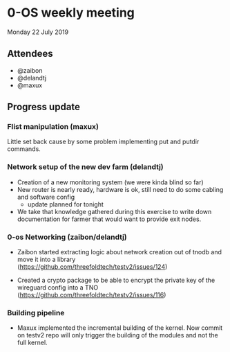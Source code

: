 # 0-OS weekly meeting

Monday 22 July 2019

## Attendees

- @zaibon
- @delandtj
- @maxux


## Progress update


### Flist manipulation (maxux)

Little set back cause by some problem implementing put and putdir commands.

### Network setup of the new dev farm (delandtj)

- Creation of a new monitoring system (we were kinda blind so far)
- New router is nearly ready, hardware is ok, still need to do some cabling and software config
  - update planned for tonight
- We take that knowledge gathered during this exercise to write down documentation for farmer that would want to provide exit nodes.

### 0-os Networking (zaibon/delandtj)

- Zaibon started extracting logic about network creation out of tnodb and move it into a library (https://github.com/threefoldtech/testv2/issues/124)

- Created a crypto package to be able to encrypt the private key of the wireguard config into a TNO (https://github.com/threefoldtech/testv2/issues/116)

### Building pipeline

- Maxux implemented the incremental building of the kernel. Now commit on testv2 repo will only trigger the building of the modules and not the full kernel.

